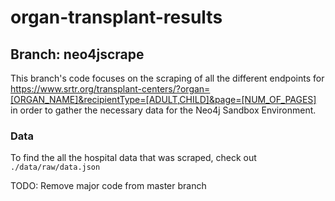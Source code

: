 # organ-transplant-results
## Branch: neo4jscrape
This branch's code focuses on the scraping of all the different endpoints for https://www.srtr.org/transplant-centers/?organ=[ORGAN_NAME]&recipientType=[ADULT,CHILD]&page=[NUM_OF_PAGES]
in order to gather the necessary data for the Neo4j Sandbox Environment.

### Data
To find the all the hospital data that was scraped, check out `./data/raw/data.json`

TODO: Remove major code from master branch